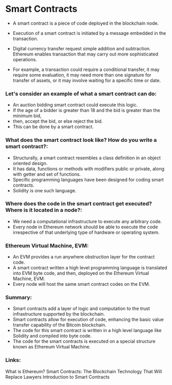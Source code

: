 # Smart Contracts

- A smart contract is a piece of code deployed in the blockchain node. 
- Execution of a smart contract is initiated by a message embedded in the transaction. 
- Digital currency transfer request simple addition and subtraction. Ethereum enables transaction that may carry out more sophisticated operations. 

- For example, a transaction could require a conditional transfer, it may require some evaluation, it may need more than one signature for transfer of assets, or it may involve waiting for a specific time or date. 

### Let's consider an example of what a smart contract can do: 

- An auction bidding smart contract could execute this logic. 
- If the age of a bidder is greater than 18 and the bid is greater than the minimum bid, 
- then, accept the bid, or else reject the bid. 
- This can be done by a smart contract. 
	
### What does the smart contract look like? How do you write a smart contract?:

- Structurally, a smart contract resembles a class definition in an object oriented design. 
- It has data, functions or methods with modifiers public or private, along with getter and set of functions. 
- Specific programming languages have been designed for coding smart contracts. 
- Solidity is one such language. 
	
### Where does the code in the smart contract get executed? Where is it located in a node?:

- We need a computational infrastructure to execute any arbitrary code. 
- Every node in Ethereum network should be able to execute the code irrespective of that underlying type of hardware or operating system. 

### Ethereum Virtual Machine, EVM:

- An EVM provides a run anywhere obstruction layer for the contract code. 
- A smart contract written a high level programming language is translated into EVM byte code, and then, deployed on the Ethereum Virtual Machine, EVM. 
- Every node will host the same smart contract codes on the EVM. 

### Summary:

- Smart contracts add a layer of logic and computation to the trust infrastructure supported by the blockchain. 
- Smart contracts allow for execution of code, enhancing the basic value transfer capability of the Bitcoin blockchain. 
- The code for this smart contract is written in a high level language like Solidity and compiled into byte code. 
- The code for the smart contracts is executed on a special structure known as Ethereum Virtual Machine.

### Links:
What is Ethereum?
Smart Contracts: The Blockchain Technology That Will Replace Lawyers
Introduction to Smart Contracts

